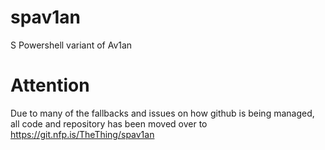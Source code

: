 # spav1an
S Powershell variant of Av1an

# Attention

Due to many of the fallbacks and issues on how github is being managed, all code and repository has been moved over to https://git.nfp.is/TheThing/spav1an
